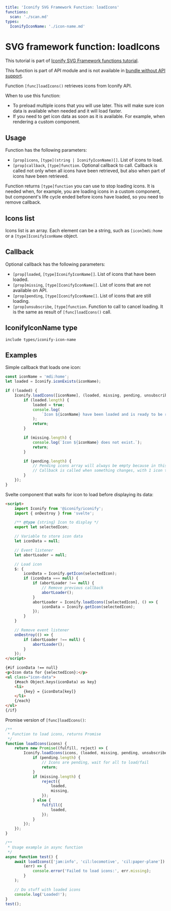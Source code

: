 ```yaml
title: 'Iconify SVG Framework Function: loadIcons'
functions:
  scan: './scan.md'
types:
  IconifyIconName: './icon-name.md'
```

# SVG framework function: loadIcons

This tutorial is part of [Iconify SVG Framework functions tutorial](./functions.md#api).

This function is part of API module and is not available in [bundle without API support](./without-api.md).

Function `[func]loadIcons()` retrieves icons from Iconify API.

When to use this function:

- To preload multiple icons that you will use later. This will make sure icon data is available when needed and it will load faster.
- If you need to get icon data as soon as it is available. For example, when rendering a custom component.

## Usage

Function has the following parameters:

- `[prop]icons`, `[type](string | IconifyIconName)[]`. List of icons to load.
- `[prop]callback`, `[type]function`. Optional callback to call. Callback is called not only when all icons have been retrieved, but also when part of icons have been retrieved.

Function returns `[type]function` you can use to stop loading icons. It is needed when, for example, you are loading icons in a custom component, but component's life cycle ended before icons have loaded, so you need to remove callback.

## Icons list

Icons list is an array. Each element can be a string, such as `[icon]mdi:home` or a `[type]IconifyIconName` object.

## Callback

Optional callback has the following parameters:

- `[prop]loaded`, `[type]IconifyIconName[]`. List of icons that have been loaded.
- `[prop]missing`, `[type]IconifyIconName[]`. List of icons that are not available on API.
- `[prop]pending`, `[type]IconifyIconName[]`. List of icons that are still loading.
- `[prop]unsubscribe`, `[type]function`. Function to call to cancel loading. It is the same as result of `[func]loadIcons()` call.

## IconifyIconName type

`include types/iconify-icon-name`

## Examples

Simple callback that loads one icon:

```js
const iconName = 'mdi:home';
let loaded = Iconify.iconExists(iconName);

if (!loaded) {
	Iconify.loadIcons([iconName], (loaded, missing, pending, unsubscribe) => {
		if (loaded.length) {
			loaded = true;
			console.log(
				`Icon ${iconName} have been loaded and is ready to be renderered.`
			);
			return;
		}

		if (missing.length) {
			console.log(`Icon ${iconName} does not exist.`);
			return;
		}

		if (pending.length) {
			// Pending icons array will always be empty because in this example there is only one icon to load.
			// Callback is called when something changes, with 1 icon there can only be 2 type of changes: icon has loaded or icon is missing.
		}
	});
}
```

Svelte component that waits for icon to load before displaying its data:

```html
<script>
	import Iconify from '@iconify/iconify';
	import { onDestroy } from 'svelte';

	/** @type {string} Icon to display */
	export let selectedIcon;

	// Variable to store icon data
	let iconData = null;

	// Event listener
	let abortLoader = null;

	// Load icon
	$: {
		iconData = Iconify.getIcon(selectedIcon);
		if (iconData === null) {
			if (abortLoader !== null) {
				// Remove previous callback
				abortLoader();
			}
			abortLoader = Iconify.loadIcons([selectedIcon], () => {
				iconData = Iconify.getIcon(selectedIcon);
			});
		}
	}

	// Remove event listener
	onDestroy(() => {
		if (abortLoader !== null) {
			abortLoader();
		}
	});
</script>

{#if iconData !== null}
<p>Icon data for {selectedIcon}:</p>
<ul class="icon-data">
	{#each Object.keys(iconData) as key}
	<li>
		{key} = {iconData[key]}
	</li>
	{/each}
</ul>
{/if}
```

Promise version of `[func]loadIcons()`:

```js
/**
 * Function to load icons, returns Promise
 */
function loadIcons(icons) {
	return new Promise((fulfill, reject) => {
		Iconify.loadIcons(icons, (loaded, missing, pending, unsubscribe) => {
			if (pending.length) {
				// Icons are pending, wait for all to load/fail
				return;
			}
			if (missing.length) {
				reject({
					loaded,
					missing,
				});
			} else {
				fulfill({
					loaded,
				});
			}
		});
	});
}

/**
 * Usage example in async function
 */
async function test() {
	await loadIcons(['jam:info', 'cil:locomotive', 'cil:paper-plane']).catch(
		(err) => {
			console.error('Failed to load icons:', err.missing);
		}
	);

	// Do stuff with loaded icons
	console.log('Loaded!');
}
test();
```
